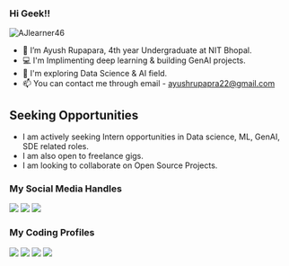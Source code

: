 ### Hi Geek!!

<p align = "left"> <img src = "https://komarev.com/ghpvc/?username=AJlearner46" alt = "AJlearner46" /> </p>

- 👋 I’m Ayush Rupapara, 4th year Undergraduate at NIT Bhopal.
- 💻 I'm Implimenting deep learning & building GenAI projects.
- 🌱 I'm exploring Data Science & AI field.
- 📫 You can contact me through email - ayushrupapra22@gmail.com

## Seeking Opportunities

- I am actively seeking Intern opportunities in Data science, ML, GenAI, SDE related roles.
- I am also open to freelance gigs.
- I am looking to collaborate on Open Source Projects. 


### My Social Media Handles
[<img src="https://img.shields.io/badge/linkedin-%230077B5.svg?style=for-the-badge&logo=linkedin&logoColor=white" />](https://www.linkedin.com/in/ayushrupapara22/)
[<img src="https://img.shields.io/badge/Twitter-%231DA1F2.svg?style=for-the-badge&logo=Twitter&logoColor=white" />](https://twitter.com/Ayush_046)
[<img src="https://img.shields.io/badge/YouTube-red?style=for-the-badge&logo=youtube&logoColor=white" />](https://www.youtube.com/@aj_ai/featured)

  
### My Coding Profiles
[<img src="https://img.shields.io/badge/Kaggle-20BEFF.svg?style=for-the-badge&logo=Kaggle&logoColor=white" />](https://www.kaggle.com/ajr094)
[<img src="https://img.shields.io/badge/-LeetCode-FFA116?style=for-the-badge&logo=LeetCode&logoColor=black" />](https://leetcode.com/aj_learner007/)
[<img src="https://img.shields.io/badge/Hugging%20Face-Profile-blue?style=for-the-badge&logo=Huggingface&logoColor=yellow" />](https://huggingface.co/ayushrupapara)
[<img src="https://img.shields.io/badge/Codeforces-445f9d?style=for-the-badge&logo=Codeforces&logoColor=white" />](https://codeforces.com/profile/aj_learner007)





